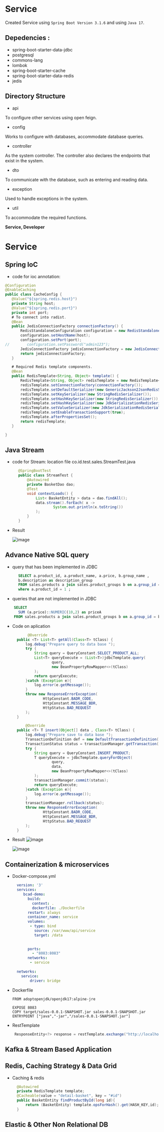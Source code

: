 # Service

Created Service using `Spring Boot Version 3.1.6` and using `Java 17`.


## Depedencies : 
- spring-boot-starter-data-jdbc
- postgresql
- commons-lang
- lombok
- spring-boot-starter-cache
- spring-boot-starter-data-redis
- jedis

## Directory Structure
- api

To configure other services using open feign.

- config

Works to configure with databases, accommodate database queries.

- controller

As the system controller. The controller also declares the endpoints that exist in the system.

- dto

To communicate with the database, such as entering and reading data.

- exception

Used to handle exceptions in the system.


- util

To accommodate the required functions.

**Service, Developer**



# Service
## Spring IoC

  
 - code for ioc annotation:
 ```java
@Configuration
@EnableCaching
public class CacheConfig {
    @Value("${spring.redis.host}")
    private String host;
    @Value("${spring.redis.port}")
    private int port;
    # To connect into radist.
    @Bean
    public JedisConnectionFactory connectionFactory() {
        RedisStandaloneConfiguration configuration = new RedisStandaloneConfiguration();
        configuration.setHostName(host);
        configuration.setPort(port);
//        configuration.setPassword("admin123");
        JedisConnectionFactory jedisConnectionFactory = new JedisConnectionFactory(configuration);
        return jedisConnectionFactory;
    }

    # Required Redis template components.
    @Bean
    public RedisTemplate<String, Object> template() {
        RedisTemplate<String, Object> redisTemplate = new RedisTemplate<>();
        redisTemplate.setConnectionFactory(connectionFactory());
        redisTemplate.setDefaultSerializer(new GenericJackson2JsonRedisSerializer());
        redisTemplate.setKeySerializer(new StringRedisSerializer());
        redisTemplate.setHashKeySerializer(new StringRedisSerializer());
        redisTemplate.setHashKeySerializer(new JdkSerializationRedisSerializer());
        redisTemplate.setValueSerializer(new JdkSerializationRedisSerializer());
        redisTemplate.setEnableTransactionSupport(true);
        redisTemplate.afterPropertiesSet();
        return redisTemplate;
    }

}

```


## Java Stream

  
  - code for Stream:
  location file co.id.test.sales.StreamTest.java


  ```java
        @SpringBootTest
        public class StreamTest {
            @Autowired
            private BasketDao dao;
            @Test
            void contextLoads() {
                List< BasketEntity > data = dao.findAll();
                data.stream().forEach( x ->
                        System.out.println(x.toString())
                );
            }
        }
  
  ```


  - Result

    ![image](https://github.com/huda1237/testLogic/assets/65228809/0d2bb1fc-1939-4d03-b883-d2d42d94c6aa)



  ## Advance Native SQL query

  - query that has been implemented in JDBC

  
  ```sql
        SELECT a.product_id, a.product_name, a.price, b.group_name ,
        b.description as description_group 
        FROM sales.products a join sales.product_groups b on a.group_id = b.group_id
        where a.product_id = 1 ;
  
  ```


  - queries that are not implemented in JDBC

  ```sql
      SELECT 
    	SUM (a.price)::NUMERIC(10,2) as priceA
      FROM sales.products a join sales.product_groups b on a.group_id = b.group_id  ;

  ```

  - Code on aplication
    ```java
           @Override
      public <T> List<T> getAll(Class<T> tClass) {
          log.debug("Prepare query to data base ");
          try {
              String query = QueryConstant.SELECT_PRODUCT_ALL;
              List<T> queryExecute = (List<T>)jdbcTemplate.query(
                      query,
                      new BeanPropertyRowMapper<>(tClass)
              );
              return queryExecute;
          }catch (Exception e){
              log.error(e.getMessage());
          }
          throw new ResponseErrorException(
                  HttpConstant.BADR_CODE,
                  HttpConstant.MESSAGE_BDR,
                  HttpStatus.BAD_REQUEST
          );
      }
    
    ```

    ```java
          @Override
      public <T> T insert(Object[] data , Class<T> tClass) {
          log.debug("Prepare save to data base ");
          TransactionDefinition def = new DefaultTransactionDefinition();
          TransactionStatus status = transactionManager.getTransaction(def);
          try {
              String query = QueryConstant.INSERT_PRODUCT;
              T queryExecute = jdbcTemplate.queryForObject(
                      query,
                      data,
                      new BeanPropertyRowMapper<>(tClass)
              );
              transactionManager.commit(status);
              return queryExecute;
          }catch (Exception e){
              log.error(e.getMessage());
          }
          transactionManager.rollback(status);
          throw new ResponseErrorException(
                  HttpConstant.BADR_CODE,
                  HttpConstant.MESSAGE_BDR,
                  HttpStatus.BAD_REQUEST
          );
      }
    
    ```
  - Result
    ![image](https://github.com/huda1237/testLogic/assets/65228809/269e6810-bf53-4871-908e-9cbec04769f7)

    ![image](https://github.com/huda1237/testLogic/assets/65228809/27024e7f-2b0f-44ca-857a-ea8bf05e6338)

  ## Containerization & microservices
  - Docker-compose.yml

    ```yaml
      version: '3'
      services: 
         bcad-demo:
           build:
             context: .
             dockerfile: ./Dockerfile
           restart: always
           container_name: service
           volumes:
            - type: bind
              source: /var/www/api/service
              target: /data
         
      
           ports:
             - "8083:8083"
           networks:
            - service
        
      networks:
        service:
            driver: bridge
    ```
   - Dockerfile
      ```
      FROM adoptopenjdk/openjdk17:alpine-jre

      EXPOSE 8083
      COPY target/sales-0.0.1-SNAPSHOT.jar sales-0.0.1-SNAPSHOT.jar
      ENTRYPOINT ["java","-jar","/sales-0.0.1-SNAPSHOT.jar"]
      ```
   - RestTemplate
    
      ```java
       ResponseEntity<?> response = restTemplate.exchange("http://localhost:8000/xxx", HttpMethod.POST, req, Map.class);
      ```


  ## Kafka & Stream Based Application
  ## Redis, Caching Strategy & Data Grid
  - Caching & redis
    
      ```java
        @Autowired
        private RedisTemplate template;
        @Cacheable(value = "detail-basket", key = "#id")
        public BasketEntity findProductById(long id){
            return (BasketEntity) template.opsForHash().get(HASH_KEY,id);
        }
      ```
  
  ## Elastic & Other Non Relational DB
      
